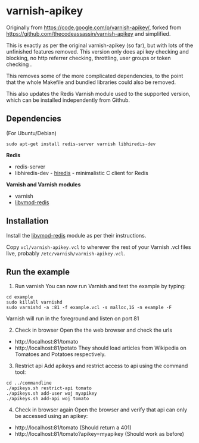 varnish-apikey
==============

Originally from https://code.google.com/p/varnish-apikey/, forked from
https://github.com/thecodeassassin/varnish-apikey and simplified.

This is exactly as per the original varnish-apikey (so far), but with lots of
the unfinished features removed. This version only does api key checking and
blocking, no http referrer checking, throttling, user groups or token checking
.

This removes some of the more complicated dependencies, to the point
that the whole Makefile and bundled libraries could also be removed.

This also updates the Redis Varnish module used to the supported version,
which can be installed independently from Github.

Dependencies
------------
(For Ubuntu/Debian)
```
sudo apt-get install redis-server varnish libhiredis-dev
```

**Redis**
* redis-server
* libhiredis-dev - [hiredis](https://github.com/redis/hiredis) - minimalistic C client for Redis

**Varnish and Varnish modules**
* varnish
* [libvmod-redis](https://github.com/brandonwamboldt/libvmod-redis/)

Installation
------------
Install the [libvmod-redis](https://github.com/brandonwamboldt/libvmod-redis/)
module as per their instructions.

Copy `vcl/varnish-apikey.vcl` to wherever the rest of your Varnish .vcl files
live, probably `/etc/varnish/varnish-apikey.vcl`.

Run the example
---------------
1. Run varnish
You can now run Varnish and test the example by typing:
```
cd example
sudo killall varnishd
sudo varnishd -a :81 -f example.vcl -s malloc,1G -n example -F
```
Varnish will run in the foreground and listen on port 81

2. Check in browser
Open the the web browser and check the urls
- http://localhost:81/tomato
- http://localhost:81/potato
They should load articles from Wikipedia on Tomatoes and Potatoes respectively.

3. Restrict api
Add apikeys and restrict access to api using the command tool:
```
cd ../commandline
./apikeys.sh restrict-api tomato
./apikeys.sh add-user woj myapikey
./apikeys.sh add-api woj tomato
```

4. Check in browser again
Open the browser and verify that api can only be accessed using an apikey:
- http://localhost:81/tomato (Should return a 401)
- http://localhost:81/tomato?apikey=myapikey (Should work as before)


